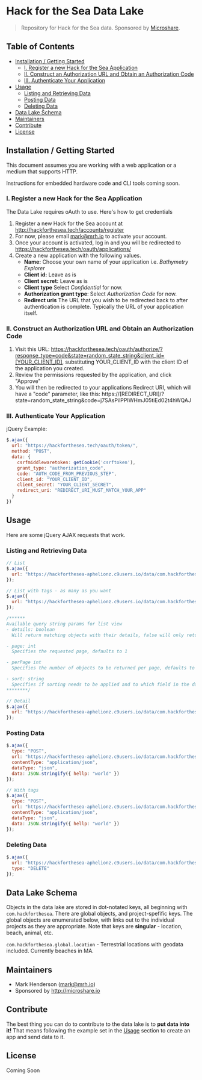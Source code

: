 # Hack for the Sea Data Lake

> Repository for Hack for the Sea data. Sponsored by [Microshare](https://microshare.io).

## Table of Contents

* [Installation / Getting Started](#installation--getting-started)
  * [I. Register a new Hack for the Sea Application](#i-register-a-new-hack-for-the-sea-application)
  * [II. Construct an Authorization URL and Obtain an Authorization Code](#ii-construct-an-authorization-url-and-obtain-an-authorization-code)
  * [III. Authenticate Your Application](#iii-authenticate-your-application)
* [Usage](#usage)
  * [Listing and Retrieving Data](#listing-and-retrieving-data)
  * [Posting Data](#posting-data)
  * [Deleting Data](#deleting-data)
* [Data Lake Schema](#data-lake-schema)
* [Maintainers](#maintainers)
* [Contribute](#contribute)
* [License](#license)

## Installation / Getting Started

This document assumes you are working with a web application or a medium that supports HTTP.

Instructions for embedded hardware code and CLI tools coming soon.

### I. Register a new Hack for the Sea Application

The Data Lake requires oAuth to use. Here's how to get credentials

1. Register a new Hack for the Sea account at http://hackforthesea.tech/accounts/register
2. For now, please email mark@mrh.io to activate your account.
3. Once your account is activated, log in and you will be redirected to https://hackforthesea.tech/oauth/applications/
4. Create a new application with the following values.
   * **Name:** Choose your own name of your application i.e. _Bathymetry Explorer_
   * **Client id:** Leave as is
   * **Client secret:** Leave as is
   * **Client type** Select _Confidential_ for now.
   * **Authorization grant type**: Select _Authorization Code_ for now.
   * **Redirect uris** The URL that you wish to be redirected back to after authentication is complete. Typically the URL of your application itself.

### II. Construct an Authorization URL and Obtain an Authorization Code

1. Visit this URL: https://hackforthesea.tech/oauth/authorize/?response_type=code&state=random_state_string&client_id=[YOUR_CLIENT_ID], substituting YOUR_CLIENT_ID with the client ID of the application you created.
2. Review the permissions requested by the application, and click "Approve"
3. You will then be redirected to your applications Redirect URI, which will have a "code" parameter, like this: https://[REDIRECT_URI]/?state=random_state_string&code=j7SAsPilPPIWHmJ05tiEd02t4hWQAJ

### III. Authenticate Your Application

jQuery Example:
```javascript
$.ajax({
  url: "https://hackforthesea.tech/oauth/token/",
  method: "POST",
  data: {
    csrfmiddlewaretoken: getCookie('csrftoken'),
    grant_type: "authorization_code",
    code: "AUTH_CODE_FROM_PREVIOUS_STEP",
    client_id: "YOUR_CLIENT_ID",
    client_secret: "YOUR_CLIENT_SECRET",
    redirect_uri: "REDIRECT_URI_MUST_MATCH_YOUR_APP"
  }
})
```

## Usage

Here are some jQuery AJAX requests that work.

### Listing and Retrieving Data
```javascript
// List
$.ajax({
  url: "https://hackforthesea-aphelionz.c9users.io/data/com.hackforthesea.globals?access_token=[ACCESS_TOKEN]"
});

// List with tags - as many as you want
$.ajax({
  url: "https://hackforthesea-aphelionz.c9users.io/data/com.hackforthesea.globals/tags/tag1/tag2/etc?access_token=[ACCESS_TOKEN]"
});

/******
Available query string params for list view
- details: boolean
  Will return matching objects with their details, false will only return main information

- page: int
  Specifies the requested page, defaults to 1

- perPage int
  Specifies the number of objects to be returned per page, defaults to 999

- sort: string
  Specifies if sorting needs to be applied and to which field in the data
********/

// Detail
$.ajax({
  url: "https://hackforthesea-aphelionz.c9users.io/data/com.hackforthesea.globals/https://hackforthesea-aphelionz.c9users.io/data/com.hackforthesea.globals/5a0e304946e0fb0022f6f40d?access_token=[ACCESS_TOKEN]"
});
```

### Posting Data
```javascript
$.ajax({
  type: "POST",
  url: "https://hackforthesea-aphelionz.c9users.io/data/com.hackforthesea.globals?access_token=[ACCESS_TOKEN]",
  contentType: "application/json",
  dataType: "json",
  data: JSON.stringify({ hellp: "world" })
});

// With tags
$.ajax({
  type: "POST",
  url: "https://hackforthesea-aphelionz.c9users.io/data/com.hackforthesea.globals/tags/tag1/tag2/etc?access_token=[ACCESS_TOKEN]",
  contentType: "application/json",
  dataType: "json",
  data: JSON.stringify({ hellp: "world" })
});
```

### Deleting Data
```javascript
$.ajax({
  url: "https://hackforthesea-aphelionz.c9users.io/data/com.hackforthesea.globals/5a0e315b46e0fb002866b437?access_token=[ACCESS_TOKEN]",
  type: "DELETE"
});
```

## Data Lake Schema

Objects in the data lake are stored in dot-notated keys, all beginning with `com.hackforthesea`. There are global objects, and project-spefific keys. The global objects are enumerated below, with links out to the individual projects as they are appropriate. Note that keys are **singular** - location, beach, animal, etc.

`com.hackforthesea.global.location` - Terrestrial locations with geodata included. Currently beaches in MA.

## Maintainers

* Mark Henderson (mark@mrh.io)
* Sponsored by http://microshare.io

## Contribute

The best thing you can do to contribute to the data lake is to **put data into it!** That means following the example set in the [Usage](#usage) section to create an app and send data to it.

## License

Coming Soon
